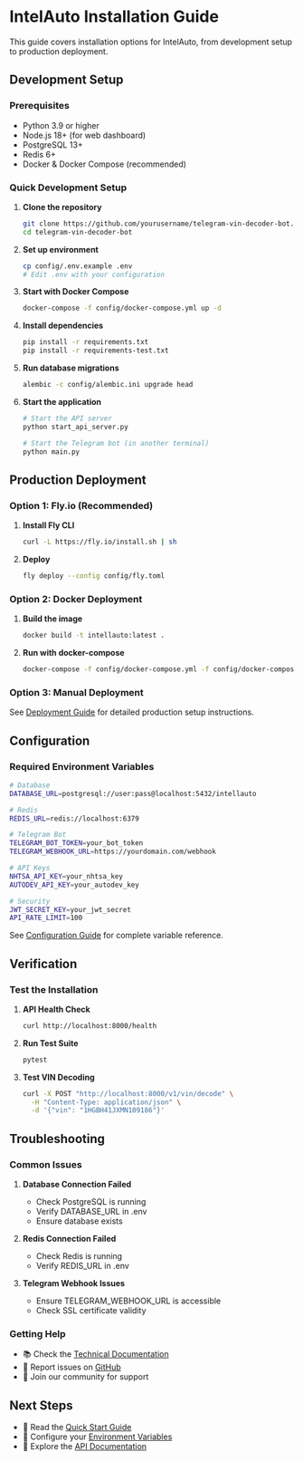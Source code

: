 # IntelAuto Installation Guide

This guide covers installation options for IntelAuto, from development setup to production deployment.

## Development Setup

### Prerequisites

- Python 3.9 or higher
- Node.js 18+ (for web dashboard)
- PostgreSQL 13+
- Redis 6+
- Docker & Docker Compose (recommended)

### Quick Development Setup

1. **Clone the repository**
   ```bash
   git clone https://github.com/yourusername/telegram-vin-decoder-bot.git
   cd telegram-vin-decoder-bot
   ```

2. **Set up environment**
   ```bash
   cp config/.env.example .env
   # Edit .env with your configuration
   ```

3. **Start with Docker Compose**
   ```bash
   docker-compose -f config/docker-compose.yml up -d
   ```

4. **Install dependencies**
   ```bash
   pip install -r requirements.txt
   pip install -r requirements-test.txt
   ```

5. **Run database migrations**
   ```bash
   alembic -c config/alembic.ini upgrade head
   ```

6. **Start the application**
   ```bash
   # Start the API server
   python start_api_server.py
   
   # Start the Telegram bot (in another terminal)
   python main.py
   ```

## Production Deployment

### Option 1: Fly.io (Recommended)

1. **Install Fly CLI**
   ```bash
   curl -L https://fly.io/install.sh | sh
   ```

2. **Deploy**
   ```bash
   fly deploy --config config/fly.toml
   ```

### Option 2: Docker Deployment

1. **Build the image**
   ```bash
   docker build -t intellauto:latest .
   ```

2. **Run with docker-compose**
   ```bash
   docker-compose -f config/docker-compose.yml -f config/docker-compose.prod.yml up -d
   ```

### Option 3: Manual Deployment

See [Deployment Guide](../technical/deployment.md) for detailed production setup instructions.

## Configuration

### Required Environment Variables

```bash
# Database
DATABASE_URL=postgresql://user:pass@localhost:5432/intellauto

# Redis
REDIS_URL=redis://localhost:6379

# Telegram Bot
TELEGRAM_BOT_TOKEN=your_bot_token
TELEGRAM_WEBHOOK_URL=https://yourdomain.com/webhook

# API Keys
NHTSA_API_KEY=your_nhtsa_key
AUTODEV_API_KEY=your_autodev_key

# Security
JWT_SECRET_KEY=your_jwt_secret
API_RATE_LIMIT=100
```

See [Configuration Guide](../configuration.md) for complete variable reference.

## Verification

### Test the Installation

1. **API Health Check**
   ```bash
   curl http://localhost:8000/health
   ```

2. **Run Test Suite**
   ```bash
   pytest
   ```

3. **Test VIN Decoding**
   ```bash
   curl -X POST "http://localhost:8000/v1/vin/decode" \
     -H "Content-Type: application/json" \
     -d '{"vin": "1HGBH41JXMN109186"}'
   ```

## Troubleshooting

### Common Issues

1. **Database Connection Failed**
   - Check PostgreSQL is running
   - Verify DATABASE_URL in .env
   - Ensure database exists

2. **Redis Connection Failed**
   - Check Redis is running
   - Verify REDIS_URL in .env

3. **Telegram Webhook Issues**
   - Ensure TELEGRAM_WEBHOOK_URL is accessible
   - Check SSL certificate validity

### Getting Help

- 📚 Check the [Technical Documentation](../technical/)
- 🐛 Report issues on [GitHub](https://github.com/yourusername/telegram-vin-decoder-bot/issues)
- 💬 Join our community for support

## Next Steps

- 📖 Read the [Quick Start Guide](quick-start.md)
- 🔧 Configure your [Environment Variables](../configuration.md)
- 🚀 Explore the [API Documentation](../user-guides/api-usage.md)
